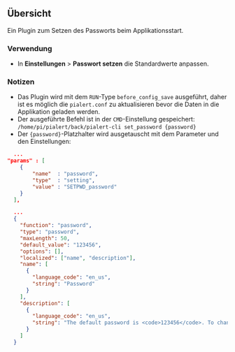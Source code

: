 ## Übersicht

Ein Plugin zum Setzen des Passworts beim Applikationsstart.

### Verwendung

- In **Einstellungen** > **Passwort setzen** die Standardwerte anpassen.

### Notizen

- Das Plugin wird mit dem `RUN`-Type `before_config_save` ausgeführt, daher ist es möglich die `pialert.conf` zu aktualisieren bevor die Daten in die Applikation geladen werden.
- Der ausgeführte Befehl ist in der `CMD`-Einstellung gespeichert: `/home/pi/pialert/back/pialert-cli set_password {password}`
- Der `{password}`-Platzhalter wird ausgetauscht mit dem Parameter und den Einstellungen:

```json
  ...
"params" : [
    {
        "name"  : "password",
        "type"  : "setting",
        "value" : "SETPWD_password"
    }
  ], 

  ...
  {
    "function": "password",
    "type": "password",
    "maxLength": 50,
    "default_value": "123456",
    "options": [],
    "localized": ["name", "description"],
    "name": [
      {
        "language_code": "en_us",
        "string": "Password"
      }
    ],
    "description": [
      {
        "language_code": "en_us",
        "string": "The default password is <code>123456</code>. To change the password run <code>/home/pi/pialert/back/pialert-cli set_password {password}</code> in the container"
      }
    ]
  }
```
